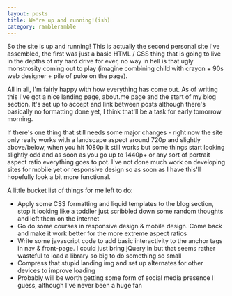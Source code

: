 ```yaml
---
layout: posts
title: We're up and running!(ish)
category: rambleramble
---
```


So the site is up and running! This is actually the second personal site I've assembled, the first was just a basic HTML / CSS thing that is going to live in the depths of my hard drive for ever, no way in hell is that ugly monstrosity coming out to play (imagine combining child with crayon + 90s web designer + pile of puke on the page).

All in all, I'm fairly happy with how everything has come out. As of writing this I've got a nice landing page, about.me page and the start of my blog section. It's set up to accept and link between posts although there's basically no formatting done yet, I think that'll be a task for early tomorrow morning.

If there's one thing that still needs some major changes - right now the site only really works with a landscape aspect around 720p and slightly above/below, when you hit 1080p it still works but some things start looking slightly odd and as soon as you go up to 1440p+ or any sort of portrait aspect ratio everything goes to pot. I've not done much work on developing sites for mobile yet or responsive design so as soon as I have this'll hopefully look a bit more functional.

A little bucket list of things for me left to do:

- Apply some CSS formatting and liquid templates to the blog section, stop it looking like a toddler just scribbled down some random thoughts and left them on the internet
- Go do some courses in responsive design & mobile design. Come back and make it work better for the more extreme aspect ratios
- Write some javascript code to add basic interactivity to the anchor tags in nav & front-page. I could just bring jQuery in but that seems rather wasteful to load a library so big to do something so small
- Compress that stupid landing img and set up alternates for other devices to improve loading
- Probably will be worth getting some form of social media presence I guess, although I've never been a huge fan